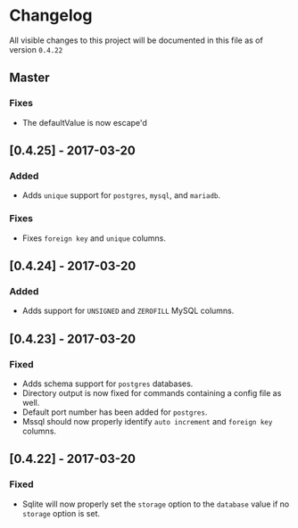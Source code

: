 # Changelog

All visible changes to this project will be documented in this file as of version `0.4.22`

## Master

### Fixes

* The defaultValue is now escape'd

## [0.4.25] - 2017-03-20

### Added

* Adds `unique` support for `postgres`, `mysql`, and `mariadb`.

### Fixes

* Fixes `foreign key` and `unique` columns.

## [0.4.24] - 2017-03-20

### Added

* Adds support for `UNSIGNED` and `ZEROFILL` MySQL columns.

## [0.4.23] - 2017-03-20

### Fixed

* Adds schema support for `postgres` databases.
* Directory output is now fixed for commands containing a config file as well.
* Default port number has been added for `postgres`.
* Mssql should now properly identify `auto increment` and `foreign key` columns.

## [0.4.22] - 2017-03-20

### Fixed

* Sqlite will now properly set the `storage` option to the `database` value if no `storage` option is set.
